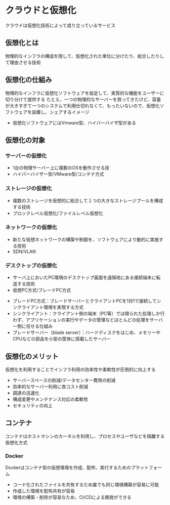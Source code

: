 # クラウドと仮想化
クラウドは仮想化技術によって成り立っているサービス
## 仮想化とは
物理的なインフラの構成を隠して、仮想化された単位に分けたり、総合したりして理由させる技術
## 仮想化の仕組み
物理的なインフラに仮想化ソフトウェアを設定して、実質的な機能をユーザーに切り分けて提供する
たとえ、一つの物理的なサーバーを買ってきたけど、容量が大きすぎて一つのシステムで利用仕切れなくて、もったいないので、仮想化ソフトウェアを設置し、シェアするイメージ
* 仮想化ソフトウェアにはVmware型、ハイバーバイザ型がある
## 仮想化の対象

### サーバーの仮想化
- 1台の物理サーバー上に複数のOSを動作させる技
- ハイパーバイザー型/VMware型/コンテナ方式
### ストレージの仮想化
- 複数のストレージを仮想的に総合して１つの大きなストレージプールを構成する技術
- ブロックレベル仮想化/ファイルレベル仮想化
### ネットワークの仮想化
- 新たな仮想ネットワークの構築や制御を、ソフトウェアにより動的に実施する技術
- SDN/VLAN
### デスクトップの仮想化
- サーバ上においたPC環境のデスクトップ画面を遠隔地にある接続端末に転送する技術
- 仮想PC方式/ブレードPC方式

* ブレードPC方式：ブレードサーバーとクライアントPCを1対1で接続してシンクライアント環境を実現する方式
* シンクライアント：クライアント側の端末（PC等）では限られた処理しか行わず、アプリケーションの実行やデータの管理などほとんどの処理をサーバー側に任せる仕組み
* ブレードサーバー（blade server）：ハードディスクをはじめ、メモリーやCPUなどの部品を小型の筐体に搭載したサーバー

## 仮想化のメリット
仮想化を利用することでインフラ利用の効率性や柔軟性が圧倒的に向上する

- サーバースペースの削減/データセンター費用の削減
- 効率的なサーバー利用に夜コスト削減
- 調達の迅速化
- 構成変更やメンテナンス対応の柔軟性
- セキュリティの向上

## コンテナ
コンテナはホストマシンのカーネルを利用し、プロセスやユーザなどを隔離する仮想化方式

### Docker
Dockerはコンテナ型の仮想環境を作成、配布、実行するためのプラットフォーム
- コード化されたファイルを共有するため誰でも同じ環境構築が容易に可能
- 作成した環境を配布共有が容易
- 環境の構築・削除が容易なため、CI/CDによる開発ができる
